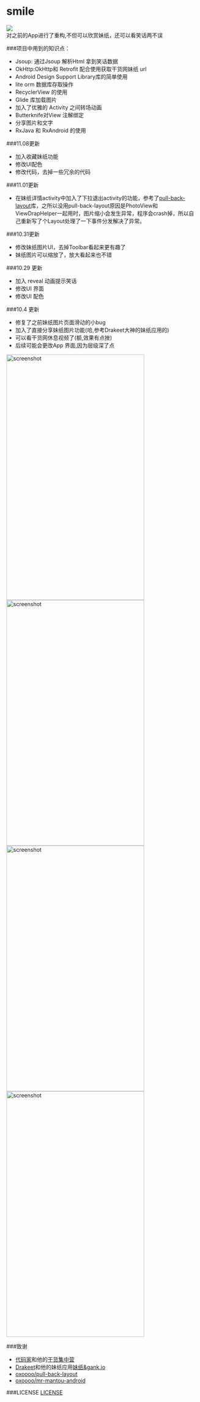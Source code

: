 # smile
![](/src/main/res/mipmap-xxxhdpi/ic_launcher.png)<br>
对之前的App进行了重构,不但可以欣赏妹纸，还可以看笑话两不误

###项目中用到的知识点：
   * Jsoup: 通过Jsoup 解析Html 拿到笑话数据
   * OkHttp:OkHttp和 Retrofit 配合使用获取干货网妹纸 url
   * Android Design Support Library库的简单使用
   * lite orm 数据库存取操作
   * RecyclerView 的使用
   * Glide 库加载图片
   * 加入了优雅的 Activity 之间转场动画
   * Butterknife对View 注解绑定
   * 分享图片和文字
   * RxJava 和 RxAndroid 的使用

###11.08更新
   * 加入收藏妹纸功能
   * 修改UI配色
   * 修改代码，去掉一些冗余的代码

###11.01更新
   * 在妹纸详情activity中加入了下拉退出activity的功能，参考了[pull-back-layout](https://github.com/oxoooo/pull-back-layout)库，之所以没用pull-back-layout原因是PhotoView和ViewDrapHelper一起用时，图片缩小会发生异常，程序会crash掉，所以自己重新写了个Layout处理了一下事件分发解决了异常。

###10.31更新
   * 修改妹纸图片UI，去掉Toolbar看起来更有趣了
   * 妹纸图片可以缩放了，放大看起来也不错

###10.29 更新
   * 加入 reveal 动画提示笑话
   * 修改UI 界面
   * 修改UI 配色

###10.4 更新
   * 修复了之前妹纸图片页面滑动的小bug
   * 加入了直接分享妹纸图片功能(哈,参考Drakeet大神的妹纸应用的)
   * 可以看干货网休息视频了(额,效果有点挫)
   * 后续可能会更改App 界面,因为层级深了点
   

<img src="/screenshots/Screenshot_2015-11-30-13-29-23-581.png" alt="screenshot" title="screenshot" width="360" height="640" /> <img src="/screenshots/Screenshot_2015-11-30-13-29-43-18.png" alt="screenshot" title="screenshot" width="360" height="640" />
<img src="/screenshots/Screenshot_2015-11-30-13-29-49-888.png" alt="screenshot" title="screenshot" width="360" height="640" />
<img src="/screenshots/Screenshot_2015-11-30-13-30-06-889.png" alt="screenshot" title="screenshot" width="360" height="640" />

###致谢
* [代码家](http://blog.daimajia.com/)和他的[干货集中营](http://gank.io/)
* [Drakeet](http://drakeet.me/)和他的妹纸应用[妹纸&gank.io](https://github.com/drakeet/Meizhi)
* [oxoooo/pull-back-layout](https://github.com/oxoooo/pull-back-layout)
* [oxoooo/mr-mantou-android](https://github.com/oxoooo/mr-mantou-android)


###LICENSE
[LICENSE](https://github.com/Assassinss/smile/blob/master/LICENSE)
